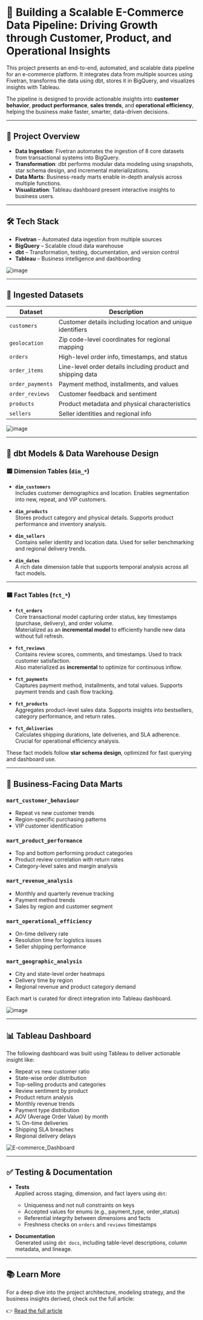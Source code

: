 # 🛒 Building a Scalable E-Commerce Data Pipeline: Driving Growth through Customer, Product, and Operational Insights

This project presents an end-to-end, automated, and scalable data pipeline for an e-commerce platform. It integrates data from multiple sources using Fivetran, transforms the data using dbt, stores it in BigQuery, and visualizes insights with Tableau.

The pipeline is designed to provide actionable insights into **customer behavior**, **product performance**, **sales trends**, and **operational efficiency**, helping the business make faster, smarter, data-driven decisions.

---

## 📌 Project Overview

- **Data Ingestion**: Fivetran automates the ingestion of 8 core datasets from transactional systems into BigQuery.
- **Transformation**: dbt performs modular data modeling using snapshots, star schema design, and incremental materializations.
- **Data Marts**: Business-ready marts enable in-depth analysis across multiple functions.
- **Visualization**: Tableau dashboard present interactive insights to business users.

---

## 🛠️ Tech Stack

- **Fivetran** – Automated data ingestion from multiple sources  
- **BigQuery** – Scalable cloud data warehouse  
- **dbt** – Transformation, testing, documentation, and version control  
- **Tableau** – Business intelligence and dashboarding  

![image](https://github.com/user-attachments/assets/46945d53-3475-43c2-b45a-af9726877da6)


---

## 📂 Ingested Datasets

| Dataset              | Description                                                                 |
|----------------------|-----------------------------------------------------------------------------|
| `customers`          | Customer details including location and unique identifiers                 |
| `geolocation`        | Zip code-level coordinates for regional mapping                             |
| `orders`             | High-level order info, timestamps, and status                               |
| `order_items`        | Line-level order details including product and shipping data                |
| `order_payments`     | Payment method, installments, and values                                    |
| `order_reviews`      | Customer feedback and sentiment                                             |
| `products`           | Product metadata and physical characteristics                               |
| `sellers`            | Seller identities and regional info                                         |

![image](https://github.com/user-attachments/assets/1fae851d-83ec-4d7a-b67c-d12f6252441f)

---

## 🧱 dbt Models & Data Warehouse Design

### 🟨 Dimension Tables (`dim_*`)

- **`dim_customers`**  
  Includes customer demographics and location. Enables segmentation into new, repeat, and VIP customers.

- **`dim_products`**  
  Stores product category and physical details. Supports product performance and inventory analysis.

- **`dim_sellers`**  
  Contains seller identity and location data. Used for seller benchmarking and regional delivery trends.

- **`dim_dates`**  
  A rich date dimension table that supports temporal analysis across all fact models.

---

### 🟦 Fact Tables (`fct_*`)

- **`fct_orders`**  
  Core transactional model capturing order status, key timestamps (purchase, delivery), and order volume.  
  Materialized as an **incremental model** to efficiently handle new data without full refresh.

- **`fct_reviews`**  
  Contains review scores, comments, and timestamps. Used to track customer satisfaction.  
  Also materialized as **incremental** to optimize for continuous inflow.

- **`fct_payments`**  
  Captures payment method, installments, and total values. Supports payment trends and cash flow tracking.

- **`fct_products`**  
  Aggregates product-level sales data. Supports insights into bestsellers, category performance, and return rates.

- **`fct_deliveries`**  
  Calculates shipping durations, late deliveries, and SLA adherence. Crucial for operational efficiency analysis.

These fact models follow **star schema design**, optimized for fast querying and dashboard use.

---

## 🧠 Business-Facing Data Marts

### `mart_customer_behaviour`
- Repeat vs new customer trends
- Region-specific purchasing patterns
- VIP customer identification

### `mart_product_performance`
- Top and bottom performing product categories
- Product review correlation with return rates
- Category-level sales and margin analysis

### `mart_revenue_analysis`
- Monthly and quarterly revenue tracking
- Payment method trends
- Sales by region and customer segment

### `mart_operational_efficiency`
- On-time delivery rate
- Resolution time for logistics issues
- Seller shipping performance

### `mart_geographic_analysis`
- City and state-level order heatmaps
- Delivery time by region
- Regional revenue and product category demand

Each mart is curated for direct integration into Tableau dashboard.

![image](https://github.com/user-attachments/assets/d1ea197a-72b7-4b6e-8c73-a49513980da1)

---

## 📊 Tableau Dashboard

The following dashboard was built using Tableau to deliver actionable insight like:

- Repeat vs new customer ratio
- State-wise order distribution
- Top-selling products and categories
- Review sentiment by product
- Product return analysis
- Monthly revenue trends
- Payment type distribution
- AOV (Average Order Value) by month
- % On-time deliveries
- Shipping SLA breaches
- Regional delivery delays

![E-commerce_Dashboard](https://github.com/user-attachments/assets/878036a1-199d-407b-833e-72ba5af5b18f)


---

## ✅ Testing & Documentation

- **Tests**  
  Applied across staging, dimension, and fact layers using `dbt`:
  - Uniqueness and not null constraints on keys
  - Accepted values for enums (e.g., payment_type, order_status)
  - Referential integrity between dimensions and facts
  - Freshness checks on `orders` and `reviews` timestamps

- **Documentation**  
  Generated using `dbt docs`, including table-level descriptions, column metadata, and lineage.

---

## 📚 Learn More

For a deep dive into the project architecture, modeling strategy, and the business insights derived, check out the full article:

👉 [Read the full article](https://medium.com/@timmy_tesla/building-a-scalable-e-commerce-data-pipeline-driving-growth-through-customer-product-and-7dd116077a3a)

